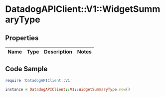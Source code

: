 # DatadogAPIClient::V1::WidgetSummaryType

## Properties

Name | Type | Description | Notes
------------ | ------------- | ------------- | -------------

## Code Sample

```ruby
require 'DatadogAPIClient::V1'

instance = DatadogAPIClient::V1::WidgetSummaryType.new()
```


